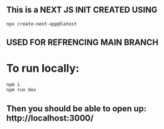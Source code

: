 ## This is a NEXT JS INIT CREATED USING

    npx create-next-app@latest

## USED FOR REFRENCING MAIN BRANCH

# To run locally:

    npm i
    npm run dev

## Then you should be able to open up: http://localhost:3000/
